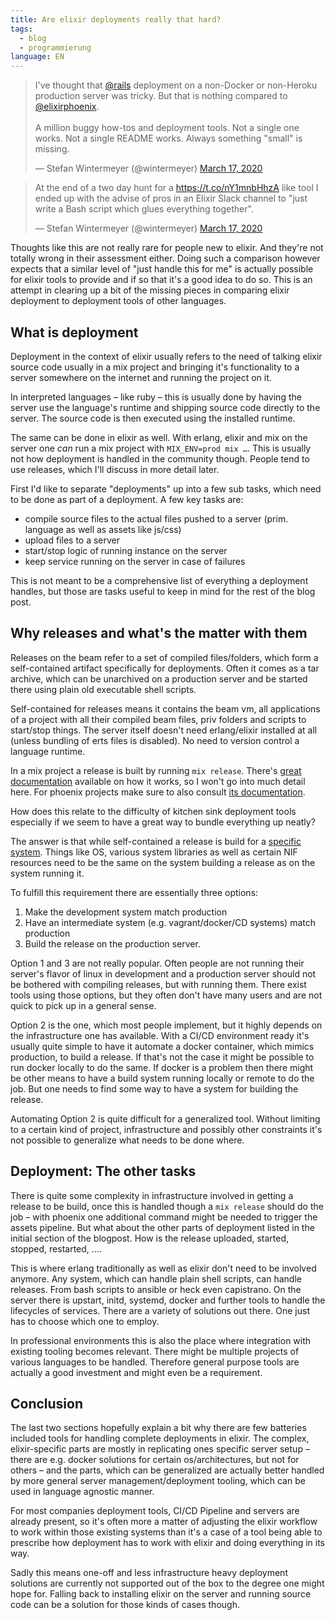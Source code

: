 ```yaml
---
title: Are elixir deployments really that hard?
tags:
  - blog
  - programmierung
language: EN
---
```


<blockquote class="twitter-tweet"><p lang="en" dir="ltr">I&#39;ve thought that <a href="https://twitter.com/rails?ref_src=twsrc%5Etfw">@rails</a> deployment on a non-Docker or non-Heroku production server was tricky. But that is nothing compared to <a href="https://twitter.com/elixirphoenix?ref_src=twsrc%5Etfw">@elixirphoenix</a>.<br><br>A million buggy how-tos and deployment tools. Not a single one works. Not a single README works. Always something &quot;small&quot; is missing.</p>&mdash; Stefan Wintermeyer (@wintermeyer) <a href="https://twitter.com/wintermeyer/status/1239938792536117248?ref_src=twsrc%5Etfw">March 17, 2020</a></blockquote>

<blockquote class="twitter-tweet"><p lang="en" dir="ltr">At the end of a two day hunt for a <a href="https://t.co/nY1mnbHhzA">https://t.co/nY1mnbHhzA</a> like tool I ended up with the advise of pros in an Elixir Slack channel to &quot;just write a Bash script which glues everything together&quot;.</p>&mdash; Stefan Wintermeyer (@wintermeyer) <a href="https://twitter.com/wintermeyer/status/1239938793681096704?ref_src=twsrc%5Etfw">March 17, 2020</a></blockquote>

Thoughts like this are not really rare for people new to elixir. And they're not totally wrong in their assessment either. Doing such a comparison however expects that a similar level of "just handle this for me" is actually possible for elixir tools to provide and if so that it's a good idea to do so. This is an attempt in clearing up a bit of the missing pieces in comparing elixir deployment to deployment tools of other languages.

## What is deployment

Deployment in the context of elixir usually refers to the need of talking elixir source code usually in a mix project and bringing it's functionality to a server somewhere on the internet and running the project on it.

In interpreted languages – like ruby – this is usually done by having the server use the language's runtime and shipping source code directly to the server. The source code is then executed using the installed runtime.

The same can be done in elixir as well. With erlang, elixir and mix on the server one _can_ run a mix project with `MIX_ENV=prod mix …`. This is usually not how deployment is handled in the community though. People tend to use releases, which I'll discuss in more detail later.

First I'd like to separate "deployments" up into a few sub tasks, which need to be done as part of a deployment. A few key tasks are:

- compile source files to the actual files pushed to a server
  (prim. language as well as assets like js/css)
- upload files to a server
- start/stop logic of running instance on the server
- keep service running on the server in case of failures

This is not meant to be a comprehensive list of everything a deployment handles, but those are tasks useful to keep in mind for the rest of the blog post.

## Why releases and what's the matter with them

Releases on the beam refer to a set of compiled files/folders, which form a self-contained artifact specifically for deployments. Often it comes as a tar archive, which can be unarchived on a production server and be started there using plain old executable shell scripts.

Self-contained for releases means it contains the beam vm, all applications of a project with all their compiled beam files, priv folders and scripts to start/stop things. The server itself doesn't need erlang/elixir installed at all (unless bundling of erts files is disabled). No need to version control a language runtime.

In a mix project a release is built by running `mix release`. There's [great documentation](https://hexdocs.pm/mix/Mix.Tasks.Release.html) available on how it works, so I won't go into much detail here. For phoenix projects make sure to also consult [its documentation](https://hexdocs.pm/phoenix/releases.html).

How does this relate to the difficulty of kitchen sink deployment tools especially if we seem to have a great way to bundle everything up neatly?

The answer is that while self-contained a release is build for a [specific system](https://hexdocs.pm/mix/Mix.Tasks.Release.html#module-requirements). Things like OS, various system libraries as well as certain NIF resources need to be the same on the system building a release as on the system running it.

To fulfill this requirement there are essentially three options:

1. Make the development system match production
2. Have an intermediate system (e.g. vagrant/docker/CD systems) match production
3. Build the release on the production server.

Option 1 and 3 are not really popular. Often people are not running their server's flavor of linux in development and a production server should not be bothered with compiling releases, but with running them. There exist tools using those options, but they often don't have many users and are not quick to pick up in a general sense.

Option 2 is the one, which most people implement, but it highly depends on the infrastructure one has available. With a CI/CD environment ready it's usually quite simple to have it automate a docker container, which mimics production, to build a release. If that's not the case it might be possible to run docker locally to do the same. If docker is a problem then there might be other means to have a build system running locally or remote to do the job. But one needs to find some way to have a system for building the release.

Automating Option 2 is quite difficult for a generalized tool. Without limiting to a certain kind of project, infrastructure and possibly other constraints it's not possible to generalize what needs to be done where.

## Deployment: The other tasks

There is quite some complexity in infrastructure involved in getting a release to be build, once this is handled though a `mix release` should do the job – with phoenix one additional command might be needed to trigger the assets pipeline. But what about the other parts of deployment listed in the initial section of the blogpost. How is the release uploaded, started, stopped, restarted, ….

This is where erlang traditionally as well as elixir don't need to be involved anymore. Any system, which can handle plain shell scripts, can handle releases. From bash scripts to ansible or heck even capistrano. On the server there is upstart, initd, systemd, docker and further tools to handle the lifecycles of services. There are a variety of solutions out there. One just has to choose which one to employ.

In professional environments this is also the place where integration with existing tooling becomes relevant. There might be multiple projects of various languages to be handled. Therefore general purpose tools are actually a good investment and might even be a requirement.

## Conclusion

The last two sections hopefully explain a bit why there are few batteries included tools for handling complete deployments in elixir. The complex, elixir-specific parts are mostly in replicating ones specific server setup – there are e.g. docker solutions for certain os/architectures, but not for others – and the parts, which can be generalized are actually better handled by more general server management/deployment tooling, which can be used in language agnostic manner.

For most companies deployment tools, CI/CD Pipeline and servers are already present, so it's often more a matter of adjusting the elixir workflow to work within those existing systems than it's a case of a tool being able to prescribe how deployment has to work with elixir and doing everything in its way.

Sadly this means one-off and less infrastructure heavy deployment solutions are currently not supported out of the box to the degree one might hope for. Falling back to installing elixir on the server and running source code can be a solution for those kinds of cases though.
